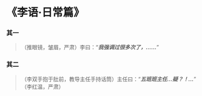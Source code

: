 # 《李语·日常篇》

### 其一
> （推眼镜，皱眉，严肃）李曰：“***我强调过很多次了，......***”

### 其二
> （李双手抱于肚前，教导主任手持话筒）主任曰：“***五班班主任...疑？！...***” <br>
> （李红温，严肃）

<Share colorful />